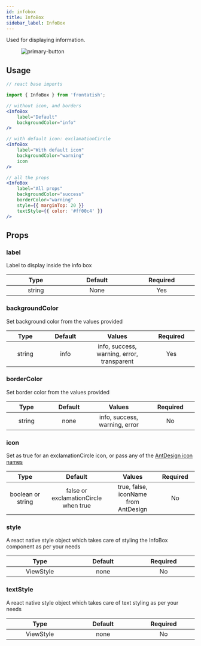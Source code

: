 ```yaml
---
id: infobox
title: InfoBox
sidebar_label: InfoBox
---
```


Used for displaying information.

<div className="image-horizontal-preview">
    <figure>
      <img src="/frontatish/img/InfoBox.png" alt="primary-button" />
    </figure>
</div>

## Usage

```jsx
// react base imports

import { InfoBox } from 'frontatish';

// without icon, and borders
<InfoBox
    label="Default"
    backgroundColor="info"
/>

// with default icon: exclamationCircle
<InfoBox
    label="With default icon"
    backgroundColor="warning"
    icon
/>

// all the props
<InfoBox
    label="All props"
    backgroundColor="success"
    borderColor="warning"
    style={{ marginTop: 20 }}
    textStyle={{ color: '#ff00c4' }}
/>
```

## Props

### label

Label to display inside the info box

|           Type            |         Default         |        Required        |
| :-----------------------: | :---------------------: | :--------------------: |
| string <img width="500"/> | None <img width="500"/> | Yes <img width="500"/> |

### backgroundColor

Set background color from the values provided

|           Type            |          Default        |                             Values                            |        Required        |
| :-----------------------: | :---------------------: | :-----------------------------------------------------------: | :--------------------: |
| string <img width="500"/> | info <img width="500"/> | info, success, warning, error, transparent <img width="500"/> | Yes <img width="500"/> |

### borderColor

Set border color from the values provided

|           Type            |        Default          |                      Values                      |       Required        |
| :-----------------------: | :---------------------: | :----------------------------------------------: | :-------------------: |
| string <img width="500"/> | none <img width="500"/> | info, success, warning, error <img width="500"/> | No <img width="500"/> |

### icon

Set as true for an exclamationCircle icon, or pass any of the [AntDesign icon names](https://oblador.github.io/react-native-vector-icons/)

|                Type                  |              Default            |                    Values                   |     Required        |
| :----------------------------------: | :-----------------------------: | :-----------------------------------------: | :-----------------: |
| boolean or string <img width="500"/> | false or exclamationCircle when true <img width="500"/> | true, false, iconName from AntDesign  <img width="500"/>     |No <img width="500"/> |

### style

A react native style object which takes care of styling the InfoBox component as per your needs

|             Type             |         Default         |       Required        |
| :--------------------------: | :---------------------: | :-------------------: |
| ViewStyle <img width="500"/> | none <img width="500"/> | No <img width="500"/> |

### textStyle

A react native style object which takes care of text styling as per your needs

|             Type             |         Default         |       Required        |
| :--------------------------: | :---------------------: | :-------------------: |
| ViewStyle <img width="500"/> | none <img width="500"/> | No <img width="500"/> |

